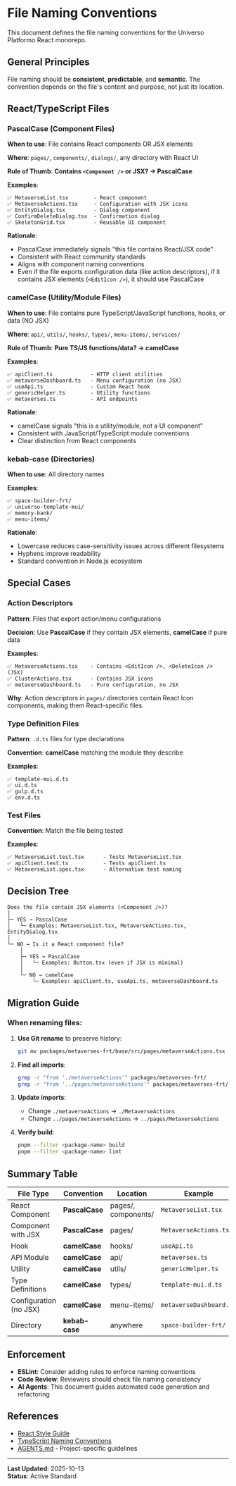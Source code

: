 # File Naming Conventions

This document defines the file naming conventions for the Universo Platformo React monorepo.

## General Principles

File naming should be **consistent**, **predictable**, and **semantic**. The convention depends on the file's content and purpose, not just its location.

## React/TypeScript Files

### PascalCase (Component Files)

**When to use**: File contains React components OR JSX elements

**Where**: `pages/`, `components/`, `dialogs/`, any directory with React UI

**Rule of Thumb**: **Contains `<Component />` or JSX? → PascalCase**

**Examples**:
```
✅ MetaverseList.tsx        - React component
✅ MetaverseActions.tsx     - Configuration with JSX icons
✅ EntityDialog.tsx         - Dialog component
✅ ConfirmDeleteDialog.tsx  - Confirmation dialog
✅ SkeletonGrid.tsx         - Reusable UI component
```

**Rationale**: 
- PascalCase immediately signals "this file contains React/JSX code"
- Consistent with React community standards
- Aligns with component naming conventions
- Even if the file exports configuration data (like action descriptors), if it contains JSX elements (`<EditIcon />`), it should use PascalCase

### camelCase (Utility/Module Files)

**When to use**: File contains pure TypeScript/JavaScript functions, hooks, or data (NO JSX)

**Where**: `api/`, `utils/`, `hooks/`, `types/`, `menu-items/`, `services/`

**Rule of Thumb**: **Pure TS/JS functions/data? → camelCase**

**Examples**:
```
✅ apiClient.ts            - HTTP client utilities
✅ metaverseDashboard.ts   - Menu configuration (no JSX)
✅ useApi.ts               - Custom React hook
✅ genericHelper.ts        - Utility functions
✅ metaverses.ts           - API endpoints
```

**Rationale**:
- camelCase signals "this is a utility/module, not a UI component"
- Consistent with JavaScript/TypeScript module conventions
- Clear distinction from React components

### kebab-case (Directories)

**When to use**: All directory names

**Examples**:
```
✅ space-builder-frt/
✅ universo-template-mui/
✅ memory-bank/
✅ menu-items/
```

**Rationale**:
- Lowercase reduces case-sensitivity issues across different filesystems
- Hyphens improve readability
- Standard convention in Node.js ecosystem

## Special Cases

### Action Descriptors

**Pattern**: Files that export action/menu configurations

**Decision**: Use **PascalCase** if they contain JSX elements, **camelCase** if pure data

**Examples**:
```
✅ MetaverseActions.tsx    - Contains <EditIcon />, <DeleteIcon /> (JSX)
✅ ClusterActions.tsx      - Contains JSX icons
✅ metaverseDashboard.ts   - Pure configuration, no JSX
```

**Why**: Action descriptors in `pages/` directories contain React Icon components, making them React-specific files.

### Type Definition Files

**Pattern**: `.d.ts` files for type declarations

**Convention**: **camelCase** matching the module they describe

**Examples**:
```
✅ template-mui.d.ts
✅ ui.d.ts
✅ gulp.d.ts
✅ env.d.ts
```

### Test Files

**Convention**: Match the file being tested

**Examples**:
```
✅ MetaverseList.test.tsx      - Tests MetaverseList.tsx
✅ apiClient.test.ts           - Tests apiClient.ts
✅ MetaverseList.spec.tsx      - Alternative test naming
```

## Decision Tree

```
Does the file contain JSX elements (<Component />)?
│
├─ YES → PascalCase
│   └─ Examples: MetaverseList.tsx, MetaverseActions.tsx, EntityDialog.tsx
│
└─ NO → Is it a React component file?
    │
    ├─ YES → PascalCase
    │   └─ Examples: Button.tsx (even if JSX is minimal)
    │
    └─ NO → camelCase
        └─ Examples: apiClient.ts, useApi.ts, metaverseDashboard.ts
```

## Migration Guide

### When renaming files:

1. **Use Git rename** to preserve history:
   ```bash
   git mv packages/metaverses-frt/base/src/pages/metaverseActions.tsx packages/metaverses-frt/base/src/pages/MetaverseActions.tsx
   ```

2. **Find all imports**:
   ```bash
   grep -r "from './metaverseActions'" packages/metaverses-frt/
   grep -r "from '../pages/metaverseActions'" packages/metaverses-frt/
   ```

3. **Update imports**:
   - Change `./metaverseActions` → `./MetaverseActions`
   - Change `../pages/metaverseActions` → `../pages/MetaverseActions`

4. **Verify build**:
   ```bash
   pnpm --filter <package-name> build
   pnpm --filter <package-name> lint
   ```

## Summary Table

| File Type | Convention | Location | Example |
|-----------|-----------|----------|---------|
| React Component | **PascalCase** | pages/, components/ | `MetaverseList.tsx` |
| Component with JSX | **PascalCase** | pages/ | `MetaverseActions.tsx` |
| Hook | **camelCase** | hooks/ | `useApi.ts` |
| API Module | **camelCase** | api/ | `metaverses.ts` |
| Utility | **camelCase** | utils/ | `genericHelper.ts` |
| Type Definitions | **camelCase** | types/ | `template-mui.d.ts` |
| Configuration (no JSX) | **camelCase** | menu-items/ | `metaverseDashboard.ts` |
| Directory | **kebab-case** | anywhere | `space-builder-frt/` |

## Enforcement

- **ESLint**: Consider adding rules to enforce naming conventions
- **Code Review**: Reviewers should check file naming consistency
- **AI Agents**: This document guides automated code generation and refactoring

## References

- [React Style Guide](https://github.com/airbnb/javascript/tree/master/react)
- [TypeScript Naming Conventions](https://typescript-lang.org/docs/handbook/declaration-files/do-s-and-don-ts.html)
- [AGENTS.md](../AGENTS.md) - Project-specific guidelines

---

**Last Updated**: 2025-10-13  
**Status**: Active Standard
